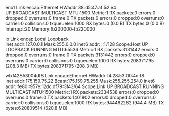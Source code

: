 eno1      Link encap:Ethernet  HWaddr 38:d5:47:af:52:e4  
          UP BROADCAST MULTICAST  MTU:1500  Metric:1
          RX packets:0 errors:0 dropped:0 overruns:0 frame:0
          TX packets:0 errors:0 dropped:0 overruns:0 carrier:0
          collisions:0 txqueuelen:1000 
          RX bytes:0 (0.0 B)  TX bytes:0 (0.0 B)
          Interrupt:20 Memory:fb200000-fb220000 

lo        Link encap:Local Loopback  
          inet addr:127.0.0.1  Mask:255.0.0.0
          inet6 addr: ::1/128 Scope:Host
          UP LOOPBACK RUNNING  MTU:65536  Metric:1
          RX packets:3131442 errors:0 dropped:0 overruns:0 frame:0
          TX packets:3131442 errors:0 dropped:0 overruns:0 carrier:0
          collisions:0 txqueuelen:1000 
          RX bytes:208371795 (208.3 MB)  TX bytes:208371795 (208.3 MB)

wlxf42853004df8 Link encap:Ethernet  HWaddr f4:28:53:00:4d:f8  
          inet addr:175.159.75.22  Bcast:175.159.75.255  Mask:255.255.254.0
          inet6 addr: fe80::957e:12dc:df79:3f43/64 Scope:Link
          UP BROADCAST RUNNING MULTICAST  MTU:1500  Metric:1
          RX packets:2334538 errors:0 dropped:0 overruns:0 frame:0
          TX packets:1401802 errors:0 dropped:0 overruns:0 carrier:0
          collisions:0 txqueuelen:1000 
          RX bytes:944462262 (944.4 MB)  TX bytes:620809514 (620.8 MB)

